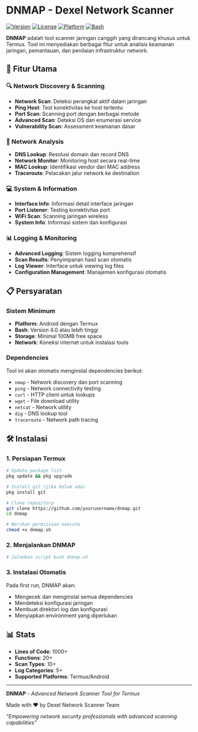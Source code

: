 # DNMAP - Dexel Network Scanner

[![Version](https://img.shields.io/badge/version-1.0-blue.svg)](https://github.com/yourusername/dnmap)
[![License](https://img.shields.io/badge/license-MIT-green.svg)](LICENSE)
[![Platform](https://img.shields.io/badge/platform-Termux-orange.svg)](https://termux.com/)
[![Bash](https://img.shields.io/badge/bash-4.0%2B-red.svg)](https://www.gnu.org/software/bash/)

**DNMAP** adalah tool scanner jaringan canggih yang dirancang khusus untuk Termux. Tool ini menyediakan berbagai fitur untuk analisis keamanan jaringan, pemantauan, dan penilaian infrastruktur network.

## 🚀 Fitur Utama

### 🔍 Network Discovery & Scanning
- **Network Scan**: Deteksi perangkat aktif dalam jaringan
- **Ping Host**: Test konektivitas ke host tertentu
- **Port Scan**: Scanning port dengan berbagai metode
- **Advanced Scan**: Deteksi OS dan enumerasi service
- **Vulnerability Scan**: Assessment keamanan dasar

### 🔬 Network Analysis
- **DNS Lookup**: Resolusi domain dan record DNS
- **Network Monitor**: Monitoring host secara real-time
- **MAC Lookup**: Identifikasi vendor dari MAC address
- **Traceroute**: Pelacakan jalur network ke destination

### 💻 System & Information
- **Interface Info**: Informasi detail interface jaringan
- **Port Listener**: Testing konektivitas port
- **WiFi Scan**: Scanning jaringan wireless
- **System Info**: Informasi sistem dan konfigurasi

### 📊 Logging & Monitoring
- **Advanced Logging**: Sistem logging komprehensif
- **Scan Results**: Penyimpanan hasil scan otomatis
- **Log Viewer**: Interface untuk viewing log files
- **Configuration Management**: Manajemen konfigurasi otomatis

## 📋 Persyaratan

### Sistem Minimum
- **Platform**: Android dengan Termux
- **Bash**: Version 4.0 atau lebih tinggi
- **Storage**: Minimal 100MB free space
- **Network**: Koneksi internet untuk instalasi tools

### Dependencies
Tool ini akan otomatis menginstal dependencies berikut:
- `nmap` - Network discovery dan port scanning
- `ping` - Network connectivity testing
- `curl` - HTTP client untuk lookups
- `wget` - File download utility
- `netcat` - Network utility
- `dig` - DNS lookup tool
- `traceroute` - Network path tracing

## 🛠️ Instalasi

### 1. Persiapan Termux
```bash
# Update package list
pkg update && pkg upgrade

# Install git (jika belum ada)
pkg install git

# Clone repository
git clone https://github.com/yourusername/dnmap.git
cd dnmap

# Berikan permission execute
chmod +x dnmap.sh
```

### 2. Menjalankan DNMAP
```bash
# Jalankan script bash dnmap.sh
```

### 3. Instalasi Otomatis
Pada first run, DNMAP akan:
- Mengecek dan menginstal semua dependencies
- Mendeteksi konfigurasi jaringan
- Membuat direktori log dan konfigurasi
- Menyiapkan environment yang diperlukan

## 📊 Stats

- **Lines of Code**: 1000+
- **Functions**: 20+
- **Scan Types**: 10+
- **Log Categories**: 5+
- **Supported Platforms**: Termux/Android

---

**DNMAP** - *Advanced Network Scanner Tool for Termux*

Made with ❤️ by Dexel Network Scanner Team

*"Empowering network security professionals with advanced scanning capabilities"*
